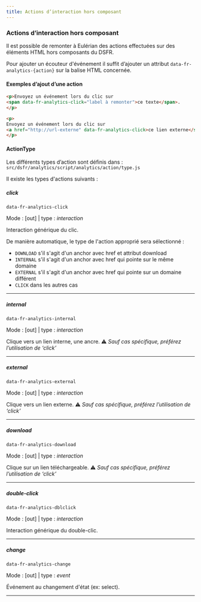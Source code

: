 ```yaml
---
title: Actions d’interaction hors composant
---
```


### Actions d’interaction hors composant

Il est possible de remonter à Eulérian des actions effectuées sur des éléments HTML hors composants du DSFR.

Pour ajouter un écouteur d'événement il suffit d’ajouter un attribut `data-fr-analytics-{action}` sur la
balise
HTML concernée.

#### Exemples d’ajout d’une action

```html
<p>Envoyez un événement lors du clic sur
<span data-fr-analytics-click="label à remonter">ce texte</span>.
</p>
```

```html
<p>
Envoyez un événement lors du clic sur
<a href="http://url-externe" data-fr-analytics-click>ce lien externe</span>.
</p>
```

#### ActionType

Les différents types d’action sont définis dans : `src/dsfr/analytics/script/analytics/action/type.js`

Il existe les types d'actions suivants :

##### click

`data-fr-analytics-click`

Mode : [out] | type : _interaction_

Interaction générique du clic.

De manière automatique, le type de l'action approprié sera sélectionné :
* `DOWNLOAD` s'il s'agit d'un anchor avec href et attribut download
* `INTERNAL` s'il s'agit d'un anchor avec href qui pointe sur le même domaine
* `EXTERNAL` s'il s'agit d'un anchor avec href qui pointe sur un domaine différent
* `CLICK` dans les autres cas

* * *

##### internal

`data-fr-analytics-internal`

Mode : [out] | type : _interaction_

Clique vers un lien interne, une ancre.
⚠️ _Sauf cas spécifique, préférez l’utilisation de ‘click’_

* * *

##### external

`data-fr-analytics-external`

Mode : [out] | type : _interaction_

Clique vers un lien externe.
⚠️ _Sauf cas spécifique, préférez l’utilisation de ‘click’_

* * *

##### download

`data-fr-analytics-download`

Mode : [out] | type : _interaction_

Clique sur un lien téléchargeable.
⚠️ _Sauf cas spécifique, préférez l’utilisation de ‘click’_

* * *

##### double-click

`data-fr-analytics-dblclick`

Mode : [out] | type : _interaction_

Interaction générique du double-clic.

* * *

##### change

`data-fr-analytics-change`

Mode : [out] | type : _event_

Événement au changement d'état (ex: select).

* * *
